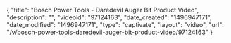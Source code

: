 {
    "title": "Bosch Power Tools - Daredevil Auger Bit Product Video",
    "description": "",
    "videoid": "97124163",
    "date_created": "1496947171",
    "date_modified": "1496947171",
    "type": "captivate",
    "layout": "video",
    "url": "\/v\/bosch-power-tools-daredevil-auger-bit-product-video\/97124163"
}